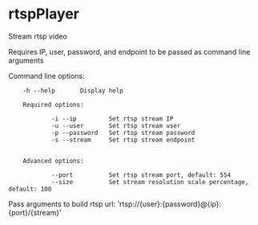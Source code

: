 # rtspPlayer

Stream rtsp video

Requires IP, user, password, and endpoint to be passed as command line arguments

Command line options:

        -h --help       Display help

        Required options:

                -i --ip         Set rtsp stream IP
                -u --user       Set rtsp stream user
                -p --password   Set rtsp stream password
                -s --stream     Set rtsp stream endpoint


        Advanced options:

                --port          Set rtsp stream port, default: 554
                --size          Set stream resolution scale percentage, default: 100

Pass arguments to build rtsp url:
'rtsp://{user}:{password}@{ip}:{port}/{stream}'
